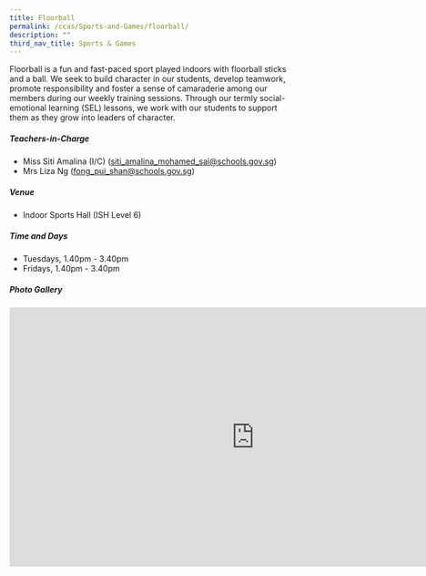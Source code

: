 ```yaml
---
title: Floorball
permalink: /ccas/Sports-and-Games/floorball/
description: ""
third_nav_title: Sports & Games
---
```

Floorball is a fun and fast-paced sport played indoors with floorball sticks and a ball. We seek to build character in our students, develop teamwork, promote responsibility and foster a sense of camaraderie among our members during our weekly training sessions. Through our termly social-emotional learning (SEL) lessons, we work with our students to support them as they grow into leaders of character.
	
##### **Teachers-in-Charge**
* Miss Siti Amalina (I/C) (siti_amalina_mohamed_sai@schools.gov.sg)
* Mrs Liza Ng (fong_pui_shan@schools.gov.sg)

##### **Venue**
* Indoor Sports Hall (ISH Level 6)

##### **Time and Days**
* Tuesdays, 1.40pm - 3.40pm
* Fridays, 1.40pm - 3.40pm

##### **Photo Gallery**

<iframe src="https://docs.google.com/presentation/d/e/2PACX-1vTTlmCPh8-JeriTyVJvucyHYAA1nakt1jdFFBJB-JX8iyKea22SwuM74sv2DPo-DUVKXX0iElpyFf5H/embed?start=true&amp;loop=true&amp;delayms=5000" frameborder="0" width="860" height="455" allowfullscreen="true"></iframe>